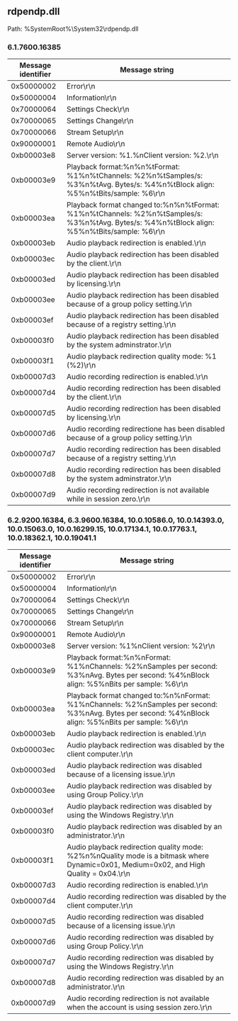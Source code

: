 ## rdpendp.dll

Path: %SystemRoot%\System32\rdpendp.dll

### 6.1.7600.16385

Message identifier | Message string
--- | ---
0x50000002 | Error\r\n
0x50000004 | Information\r\n
0x70000064 | Settings Check\r\n
0x70000065 | Settings Change\r\n
0x70000066 | Stream Setup\r\n
0x90000001 | Remote Audio\r\n
0xb00003e8 | Server version: %1.%nClient version: %2.\r\n
0xb00003e9 | Playback format:%n%n%tFormat: %1%n%tChannels: %2%n%tSamples/s: %3%n%tAvg. Bytes/s: %4%n%tBlock align: %5%n%tBits/sample: %6\r\n
0xb00003ea | Playback format changed to:%n%n%tFormat: %1%n%tChannels: %2%n%tSamples/s: %3%n%tAvg. Bytes/s: %4%n%tBlock align: %5%n%tBits/sample: %6\r\n
0xb00003eb | Audio playback redirection is enabled.\r\n
0xb00003ec | Audio playback redirection has been disabled by the client.\r\n
0xb00003ed | Audio playback redirection has been disabled by licensing.\r\n
0xb00003ee | Audio playback redirection has been disabled because of a group policy setting.\r\n
0xb00003ef | Audio playback redirection has been disabled because of a registry setting.\r\n
0xb00003f0 | Audio playback redirection has been disabled by the system adminstrator.\r\n
0xb00003f1 | Audio playback redirection quality mode: %1 (%2)\r\n
0xb00007d3 | Audio recording redirection is enabled.\r\n
0xb00007d4 | Audio recording redirection has been disabled by the client.\r\n
0xb00007d5 | Audio recording redirection has been disabled by licensing.\r\n
0xb00007d6 | Audio recording redirectione has been disabled because of a group policy setting.\r\n
0xb00007d7 | Audio recording redirection has been disabled because of a registry setting.\r\n
0xb00007d8 | Audio recording redirection has been disabled by the system adminstrator.\r\n
0xb00007d9 | Audio recording redirection is not available while in session zero.\r\n

### 6.2.9200.16384, 6.3.9600.16384, 10.0.10586.0, 10.0.14393.0, 10.0.15063.0, 10.0.16299.15, 10.0.17134.1, 10.0.17763.1, 10.0.18362.1, 10.0.19041.1

Message identifier | Message string
--- | ---
0x50000002 | Error\r\n
0x50000004 | Information\r\n
0x70000064 | Settings Check\r\n
0x70000065 | Settings Change\r\n
0x70000066 | Stream Setup\r\n
0x90000001 | Remote Audio\r\n
0xb00003e8 | Server version: %1%nClient version: %2\r\n
0xb00003e9 | Playback format:%n%nFormat: %1%nChannels: %2%nSamples per second: %3%nAvg. Bytes per second: %4%nBlock align: %5%nBits per sample: %6\r\n
0xb00003ea | Playback format changed to:%n%nFormat: %1%nChannels: %2%nSamples per second: %3%nAvg. Bytes per second: %4%nBlock align: %5%nBits per sample: %6\r\n
0xb00003eb | Audio playback redirection is enabled.\r\n
0xb00003ec | Audio playback redirection was disabled by the client computer.\r\n
0xb00003ed | Audio playback redirection was disabled because of a licensing issue.\r\n
0xb00003ee | Audio playback redirection was disabled by using Group Policy.\r\n
0xb00003ef | Audio playback redirection was disabled by using the Windows Registry.\r\n
0xb00003f0 | Audio playback redirection was disabled by an administrator.\r\n
0xb00003f1 | Audio playback redirection quality mode: %2%n%nQuality mode is a bitmask where Dynamic=0x01, Medium=0x02, and High Quality = 0x04.\r\n
0xb00007d3 | Audio recording redirection is enabled.\r\n
0xb00007d4 | Audio recording redirection was disabled by the client computer.\r\n
0xb00007d5 | Audio recording redirection was disabled because of a licensing issue.\r\n
0xb00007d6 | Audio recording redirection was disabled by using Group Policy.\r\n
0xb00007d7 | Audio recording redirection was disabled by using the Windows Registry.\r\n
0xb00007d8 | Audio recording redirection was disabled by an administrator.\r\n
0xb00007d9 | Audio recording redirection is not available when the account is using session zero.\r\n
